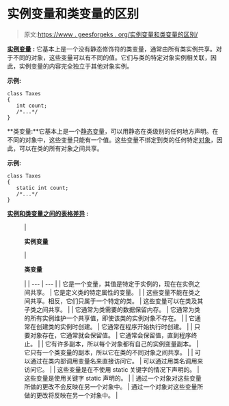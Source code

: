 # 实例变量和类变量的区别

> 原文:[https://www . geesforgeks . org/实例变量和类变量的区别/](https://www.geeksforgeeks.org/difference-between-instance-variable-and-class-variable/)

[**实例变量**](https://www.geeksforgeeks.org/variables-in-c/) **:** 它基本上是一个没有静态修饰符的类变量，通常由所有类实例共享。对于不同的对象，这些变量可以有不同的值。它们与类的特定对象实例相关联，因此，实例变量的内容完全独立于其他对象实例。

**示例:**

```
class Taxes  
{  
   int count;  
   /*...*/  
}  
```

**类变量:**它基本上是一个[静态变量](https://www.geeksforgeeks.org/static-variables-in-c/)，可以用静态在类级别的任何地方声明。在不同的对象中，这些变量只能有一个值。这些变量不绑定到类的任何特定[对象](https://www.geeksforgeeks.org/c-classes-and-objects/)，因此，可以在类的所有对象之间共享。

**示例:**

```
class Taxes  
{  
   static int count;  
   /*...*/  
}  
```

**<u>实例和类变量之间的表格差异</u> :**

<figure class="table">

| 

**实例变量**

 | 

**类变量**

 |
| --- | --- |
| 它是一个变量，其值是特定于实例的，现在在实例之间共享。 | 它是定义类的特定属性的变量。 |
| 这些变量不能在类之间共享。相反，它们只属于一个特定的类。 | 这些变量可以在类及其子类之间共享。 |
| 它通常为类需要的数据保留内存。 | 它通常为类的所有实例维护一个共享值，即使该类的实例对象不存在。 |
| 它通常在创建类的实例时创建。 | 它通常在程序开始执行时创建。 |
| 只要对象存在，它通常就会保留值。 | 它通常会保留值，直到程序终止。 |
| 它有许多副本，所以每个对象都有自己的实例变量副本。 | 它只有一个类变量的副本，所以它在类的不同对象之间共享。 |
| 可以通过在类内部调用变量名来直接访问它。 | 可以通过用类名调用来访问它。 |
| 这些变量是在不使用 static 关键字的情况下声明的。 | 这些变量是使用关键字 static 声明的。 |
| 通过一个对象对这些变量所做的更改不会反映在另一个对象中。 | 通过一个对象对这些变量所做的更改将反映在另一个对象中。 |

</figure>